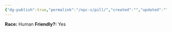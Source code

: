 ```yaml
---
{"dg-publish":true,"permalink":"/npc-s/pill/","created":"","updated":""}
---
```



**Race:** Human
**Friendly?:** Yes